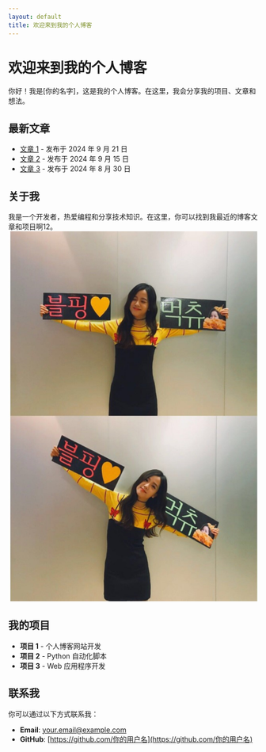 ```yaml
---
layout: default
title: 欢迎来到我的个人博客
---
```


# 欢迎来到我的个人博客

你好！我是[你的名字]，这是我的个人博客。在这里，我会分享我的项目、文章和想法。

## 最新文章

- [文章 1](#) - 发布于 2024 年 9 月 21 日
- [文章 2](#) - 发布于 2024 年 9 月 15 日
- [文章 3](#) - 发布于 2024 年 8 月 30 日

## 关于我

我是一个开发者，热爱编程和分享技术知识。在这里，你可以找到我最近的博客文章和项目啊12。
![美女](./images/15.jpg)

## 我的项目

- **项目 1** - 个人博客网站开发
- **项目 2** - Python 自动化脚本
- **项目 3** - Web 应用程序开发

## 联系我

你可以通过以下方式联系我：

- **Email**: [your.email@example.com](mailto:your.email@example.com)
- **GitHub**: [https://github.com/你的用户名](https://github.com/你的用户名)
